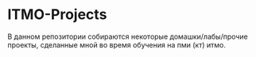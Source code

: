 # ITMO-Projects
В данном репозитории собираются некоторые домашки/лабы/прочие проекты, сделанные мной во время обучения на пми (кт) итмо.
